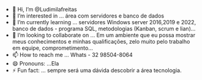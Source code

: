 - 👋 Hi, I’m @Ludimilafreitas 
- 👀 I’m interested in ... área com servidores e banco de dados
- 🌱 I’m currently learning ... servidores Windows server 2016,2019 e 2022, banco de dados - programa SQL, metodologias (Kanban, scrum e lian)...
- 💞️ I’m looking to collaborate on ... Em um ambiente que eu possa mostrar meus conhecimentos e minhas qualificações, zelo muito pelo trabalho em equipe, comprometimento...
- 📫 How to reach me ... Whats - 32 98504-8064 
- 😄 Pronouns: ...Ela
- ⚡ Fun fact: ... sempre será uma dávida descobrir a área tecnologia.

<!---
Ludimilafreitas/Ludimilafreitas is a ✨ special ✨ repository because its `README.md` (this file) appears on your GitHub profile.
You can click the Preview link to take a look at your changes.
--->
